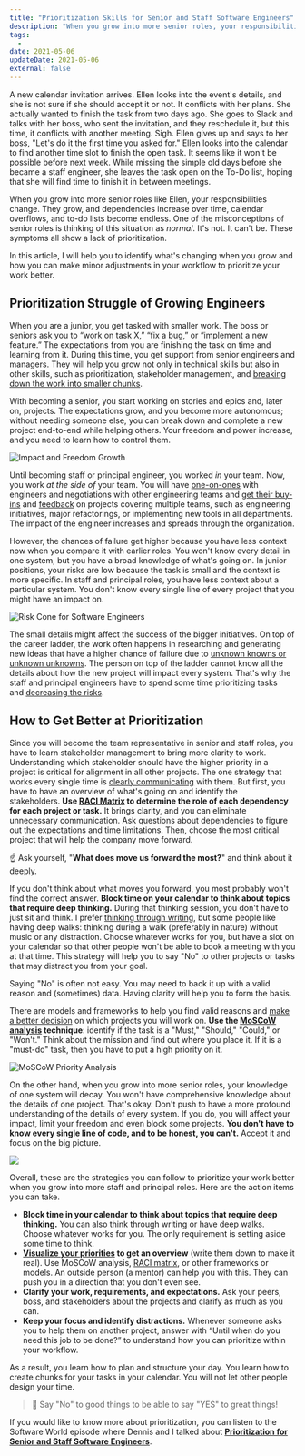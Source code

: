 ```yaml
---
title: "Prioritization Skills for Senior and Staff Software Engineers"
description: "When you grow into more senior roles, your responsibilities evolve. Prioritization changes for software engineers. Communication and analysis skills become more important."
tags:
  -
date: 2021-05-06
updateDate: 2021-05-06
external: false
---
```


A new calendar invitation arrives. Ellen looks into the event's details, and she is not sure if she should accept it or not. It conflicts with her plans. She actually wanted to finish the task from two days ago. She goes to Slack and talks with her boss, who sent the invitation, and they reschedule it, but this time, it conflicts with another meeting. Sigh. Ellen gives up and says to her boss, "Let's do it the first time you asked for." Ellen looks into the calendar to find another time slot to finish the open task. It seems like it won't be possible before next week. While missing the simple old days before she became a staff engineer, she leaves the task open on the To-Do list, hoping that she will find time to finish it in between meetings.

When you grow into more senior roles like Ellen, your responsibilities change. They grow, and dependencies increase over time, calendar overflows, and to-do lists become endless. One of the misconceptions of senior roles is thinking of this situation as _normal_. It's not. It can't be. These symptoms all show a lack of prioritization.

In this article, I will help you to identify what's changing when you grow and how you can make minor adjustments in your workflow to prioritize your work better.

## Prioritization Struggle of Growing Engineers

When you are a junior, you get tasked with smaller work. The boss or seniors ask you to “work on task X,” “fix a bug,” or “implement a new feature.” The expectations from you are finishing the task on time and learning from it. During this time, you get support from senior engineers and managers. They will help you grow not only in technical skills but also in other skills, such as prioritization, stakeholder management, and [breaking down the work into smaller chunks](/why-should-you-deploy-your-code-in-smaller-chunks-and-release-software-often).

With becoming a senior, you start working on stories and epics and, later on, projects. The expectations grow, and you become more autonomous; without needing someone else, you can break down and complete a new project end-to-end while helping others. Your freedom and power increase, and you need to learn how to control them.

![Impact and Freedom Growth](/images/content/essays/prioritization-for-staff-plus/growing-software-engineers-impact-freedom.jpg)

Until becoming staff or principal engineer, you worked _in_ your team. Now, you work _at the side_ _of_ your team. You will have [one-on-ones](/effective-1-1-meetings-one-on-one-meeting-template) with engineers and negotiations with other engineering teams and [get their buy-ins](/how-to-stop-endless-discussions) and [feedback](/importance-of-the-feedback) on projects covering multiple teams, such as engineering initiatives, major refactorings, or implementing new tools in all departments. The impact of the engineer increases and spreads through the organization.

However, the chances of failure get higher because you have less context now when you compare it with earlier roles. You won't know every detail in one system, but you have a broad knowledge of what's going on. In junior positions, your risks are low because the task is small and the context is more specific. In staff and principal roles, you have less context about a particular system. You don't know every single line of every project that you might have an impact on.

![Risk Cone for Software Engineers](/images/content/essays/prioritization-for-staff-plus/risk-cone-for-software-engineers.jpg)

The small details might affect the success of the bigger initiatives. On top of the career ladder, the work often happens in researching and generating new ideas that have a higher chance of failure due to [unknown knowns or unknown unknowns](https://en.wikipedia.org/wiki/There_are_known_knowns). The person on top of the ladder cannot know all the details about how the new project will impact every system. That's why the staff and principal engineers have to spend some time prioritizing tasks and [decreasing the risks](/why-cant-this-be-done-sooner).

## How to Get Better at Prioritization

Since you will become the team representative in senior and staff roles, you have to learn stakeholder management to bring more clarity to work. Understanding which stakeholder should have the higher priority in a project is critical for alignment in all other projects. The one strategy that works every single time is [clearly communicating](/books/high-productivity-and-clear-communication-in-different-cultures) with them. But first, you have to have an overview of what's going on and identify the stakeholders. **Use [RACI Matrix](https://en.wikipedia.org/wiki/Responsibility_assignment_matrix) to determine the role of each dependency for each project or task.** It brings clarity, and you can eliminate unnecessary communication. Ask questions about dependencies to figure out the expectations and time limitations. Then, choose the most critical project that will help the company move forward.

☝️ Ask yourself, "**What does move us forward the most?**" and think about it deeply.

If you don't think about what moves you forward, you most probably won't find the correct answer. **Block time on your calendar to think about topics that require deep thinking.** During that thinking session, you don't have to just sit and think. I prefer [thinking through writing](/why-is-writing-important), but some people like having deep walks: thinking during a walk (preferably in nature) without music or any distraction. Choose whatever works for you, but have a slot on your calendar so that other people won't be able to book a meeting with you at that time. This strategy will help you to say "No" to other projects or tasks that may distract you from your goal.

Saying "No" is often not easy. You may need to back it up with a valid reason and (sometimes) data. Having clarity will help you to form the basis.

There are models and frameworks to help you find valid reasons and [make a better decision](/the-decision-making-pendulum) on which projects you will work on. **Use the [MoSCoW analysis](/deciding-on-what-you-should-focus-on-next) technique**: identify if the task is a "Must," "Should," "Could," or "Won't." Think about the mission and find out where you place it. If it is a "must-do" task, then you have to put a high priority on it.

![MoSCoW Priority Analysis](/images/content/essays/prioritization-for-staff-plus/MoSCoW-Priority-Analysis.jpg)

On the other hand, when you grow into more senior roles, your knowledge of one system will decay. You won't have comprehensive knowledge about the details of one project. That's okay. Don't push to have a more profound understanding of the details of every system. If you do, you will affect your impact, limit your freedom and even block some projects. **You don't have to know every single line of code, and to be honest, you can't.** Accept it and focus on the big picture.

![](/images/content/essays/prioritization-for-staff-plus/increasing-impact-freedom-with-less-knowledge-software-engineers.jpg)

Overall, these are the strategies you can follow to prioritize your work better when you grow into more staff and principal roles. Here are the action items you can take.

- **Block time in your calendar to think about topics that require deep thinking.** You can also think through writing or have deep walks. Choose whatever works for you. The only requirement is setting aside some time to think.
- **[Visualize your priorities](/deciding-on-what-you-should-focus-on-next) to get an overview** (write them down to make it real). Use MoSCoW analysis, [RACI matrix](https://en.wikipedia.org/wiki/Responsibility_assignment_matrix), or other frameworks or models. An outside person (a mentor) can help you with this. They can push you in a direction that you don't even see.
- **Clarify your work, requirements, and expectations.** Ask your peers, boss, and stakeholders about the projects and clarify as much as you can.
- **Keep your focus and identify distractions.** Whenever someone asks you to help them on another project, answer with “Until when do you need this job to be done?” to understand how you can prioritize within your workflow.

As a result, you learn how to plan and structure your day. You learn how to create chunks for your tasks in your calendar. You will not let other people design your time.

> 🎯 Say "No" to good things to be able to say "YES" to great things!

If you would like to know more about prioritization, you can listen to the Software World episode where Dennis and I talked about **[Prioritization for Senior and Staff Software Engineers](https://mediations.candost.blog/p/15-prioritization-for-senior-and-787)**.
